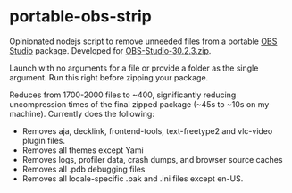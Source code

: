 # portable-obs-strip

Opinionated nodejs script to remove unneeded files from a portable [OBS Studio](https://github.com/obsproject/obs-studio) package. Developed for [
OBS-Studio-30.2.3.zip](https://github.com/obsproject/obs-studio/releases/tag/30.2.3).

Launch with no arguments for a file or provide a folder as the single argument. Run this right before zipping your package.

Reduces from 1700-2000 files to ~400, significantly reducing uncompression times of the final zipped package (~45s to ~10s on my machine). Currently does the following:

- Removes aja, decklink, frontend-tools, text-freetype2 and vlc-video plugin files.
- Removes all themes except Yami
- Removes logs, profiler data, crash dumps, and browser source caches
- Removes all .pdb debugging files
- Removes all locale-specific .pak and .ini files except en-US.